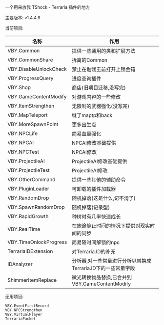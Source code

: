一个用来放我 TShock - Terraria 插件的地方

主要版本: v1.4.4.9

当前项目:

| 名称 | 作用 |
| - | - |
| VBY.Common | 提供一些通用的类和扩展方法 |
| VBY.CommonShare | 拆离的Common |
| VBY.DisableUnlockCheck | 禁止在骷髅王前打开上锁金箱 |
| VBY.ProgressQuery | 进度查询插件 |
| VBY.Shop | 商店(旧项目迁移,没写完) |
| VBY.GameContentModify | 对游戏内容的一些修改 |
| VBY.ItemStrengthen | 无限制的武器强化(没写完) |
| VBY.MapTeleport | 缝了maptp和back |
| VBY.MoreSpawnPoint | 更多出生点 |
| VBY.NPCLife | 简易血量强化 |
| VBY.NPCAI | NPCAI修改基础提供 |
| VBY.NPCTest | NPCAI修改 |
| VBY.ProjectileAI | ProjectileAI修改基础提供 |
| VBY.ProjectileTest | ProjectileAI修改 |
| VBY.OtherCommand | 提供一些其他的辅助命令 |
| VBY.PluginLoader | 可卸载的插件加载器 |
| VBY.RandomDrop | 随机掉落(这是什么,记不清了) |
| VBY.SpawnRandomDrop | 随机掉落(记录型) |
| VBY.RapidGrowth | 种树时有几率快速成长 |
| VBY.RealTime | 在旅途静止时间的情况下提供对现实时间的同步 |
| VBY.TimeOnlockProgress | 简易随时间解锁的npc |
| TerrariaIDExtension | 对Terraria.ID的补充 |
| IDAnalyzer | 分析器,对一些常量进行分析以替换成Terraria.ID下的一些常量字段 |
| ShimmerItemReplace | 微光转换物品替换,已合并到VBY.GameContentModify |

无用项目: 
```
VBY.EventFirstRecord
VBY.NPCStrengthen
VBY.VirtualPlayer
TerrariaPacket
```
